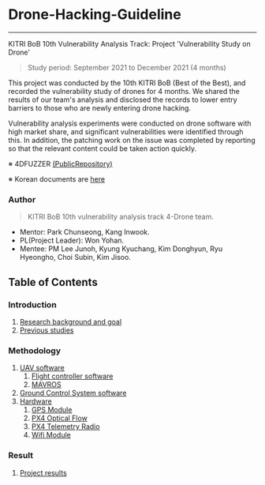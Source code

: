 # Drone-Hacking-Guideline

- - -

KITRI BoB 10th Vulnerability Analysis Track: Project 'Vulnerability Study on Drone'

> Study period: September 2021 to December 2021 (4 months)

This project was conducted by the 10th KITRI BoB (Best of the Best), and recorded the vulnerability study of drones for 4 months.
We shared the results of our team's analysis and disclosed the records to lower entry barriers to those who are newly entering drone hacking.

Vulnerability analysis experiments were conducted on drone software with high market share, and significant vulnerabilities were identified through this.
In addition, the patching work on the issue was completed by reporting so that the relevant content could be taken action quickly.

※ 4DFUZZER [(PublicRepository)](https://github.com/BOB4Drone/4D-Fuzzer)

※ Korean documents are [here](https://github.com/estrogenic/bob-4-drone/blob/master/Github-Flavored%20Markdown.md)


### Author

> KITRI BoB 10th vulnerability analysis track 4-Drone team.

- Mentor: Park Chunseong, Kang Inwook.
- PL(Project Leader): Won Yohan.
- Mentee: PM Lee Junoh, Kyung Kyuchang, Kim Donghyun, Ryu Hyeongho, Choi Subin, Kim Jisoo.


## Table of Contents <!-- omit in toc -->

### Introduction <!-- omit in toc -->
   1. [Research background and goal](/1-intro/about-drone-research.md)
   2. [Previous studies](/1-intro/related-work.md)

### Methodology <!-- omit in toc -->
   1. [UAV software](/2-body/1_software-uav.md)
      1. [Flight controller software](/2-body/1_software-uav.md/#1-fcsflight-controller-software)
      2. [MAVROS](/2-body/1_software-uav.md#2-mavros)
   2. [Ground Control System software](/2-body/2_software-gcs.md/)
   3. [Hardware](/2-body/3_hardware.md)
       1. [GPS Module](/2-body/3_hardware.md/#1-gps-모듈)
       2. [PX4 Optical Flow](/2-body/3_hardware.md/#2-px4-optical-flow)
       3. [PX4 Telemetry Radio](/2-body/3_hardware.md/#3-px4-telemetry-radio)
       4. [Wifi Module](/2-body/3_hardware.md/#4-wifi-모듈)

### Result <!-- omit in toc -->
   1. [Project results](/3-conclusion/result.md)
